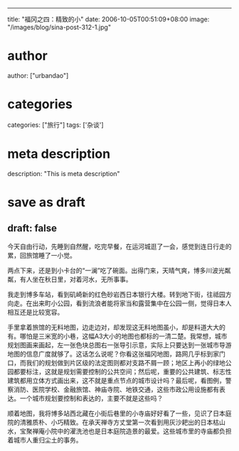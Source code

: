 
---
title: "福冈之四：精致的小"
date: 2006-10-05T00:51:09+08:00
image: "/images/blog/sina-post-312-1.jpg"
# author
author: ["urbandao"]
# categories
categories: ["旅行"]
tags: ['杂谈']
# meta description
description: "This is meta description"
# save as draft
draft: false
---

今天自由行动，先睡到自然醒，吃完早餐，在运河城逛了一会，感觉到连日行走的累，回旅馆睡了一小觉。

两点下来，还是到小卡台的“一澜”吃了碗面。出得门来，天晴气爽，博多川波光粼粼，有人坐在秋日里，对着河水，无所事事。

我走到博多车站，看到矶崎新的红色砂岩西日本银行大楼。转到地下街，往祗园方向走。在出来町小公园，看到流浪者能将家当和露营集中在公园一侧，觉得日本人相互还是比较宽容。

手里拿着旅馆的无料地图，边走边对，却发现这无料地图虽小，却是料道大大的有。哪怕是三米宽的小巷，这幅A3大小的地图也都标的一清二楚。我常想，城市规划图画来画起，左一张色块总图右一张导引示意，实际上只要达到一张城市导游地图的信息广度就够了。这话怎么说呢？你看这张福冈地图，路网几乎标到家门口，而我们的规划做到片区级的法定图则都对支路不屑一顾；地区上再小的绿地公园都要标注，这就是规划需要控制的公共空间；然后呢，重要的公共建筑、标志性建筑都用立体方式画出来，这不就是重点节点的城市设计吗？最后呢，看图例，警察消防、医院学校、金融旅馆、神庙寺院、地铁交通，这些市政公用设施都有表达。一个城市规划要控制和表达的，主要不就是这些吗？

顺着地图，我将博多站西北藏在小街后巷里的小寺庙好好看了一些，见识了日本庭院的清雅质朴、小巧精致。在承天禅寺方丈堂第一次看到用灰沙耙出的日本枯山水，宝聚禅庵小院中的濯洗池也是日本庭院造景的最爱。这些城市里的寺庙都负担着城市人重归尘土的事务。

